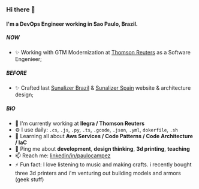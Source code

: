 ### Hi there 👋

#### I'm a DevOps Engineer working in Sao Paulo, Brazil.

##### NOW

- ✨ Working with GTM Modernization at [Thomson Reuters](https://www.thomsonreuters.com/) as a Software Engenieer;

##### BEFORE

- ✨ Crafted last [Sunalizer Brazil](https://sunalizer.com.br/) & [Sunalizer Spain](https://sunalizer.es/) website & architecture design;

##### BIO

- 🏢 I'm currently working at **Ilegra / Thomson Reuters**
- ⚙️ I use daily: `.cs`, `.js`, `.py`, `.ts`, `.gcode`, `.json`,  `.yml`, `dokerfile`, `.sh`
- 🌱 Learning all about **Aws Services / Code Patterns / Code Architecture / IaC**
- 💬 Ping me about **development**, **design thinking**, **3d printing**, **teaching**
- 📫 Reach me: [linkedin/in/paulocampez](https://www.linkedin.com/in/paulocampez/)
- ⚡️ Fun fact: I love listening to music and making crafts. i recently bought three 3d printers and i'm venturing out building models and armors (geek stuff)
